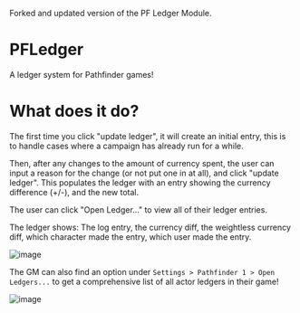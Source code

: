 Forked and updated version of the PF Ledger Module.

# PFLedger
A ledger system for Pathfinder games!

# What does it do?
The first time you click "update ledger", it will create an initial entry, this is to handle cases where a campaign has already run for a while.

Then, after any changes to the amount of currency spent, the user can input a reason for the change (or not put one in at all), and click "update ledger". This populates the ledger with an entry showing the currency difference (+/-), and the new total.

The user can click "Open Ledger..." to view all of their ledger entries.

The ledger shows:
The log entry, the currency diff, the weightless currency diff, which character made the entry, which user made the entry.

![image](https://user-images.githubusercontent.com/6026593/148808405-6542443a-4a2e-4983-8dd4-035176ee7e4f.png)


The GM can also find an option under `Settings > Pathfinder 1 > Open Ledgers...` to get a comprehensive list of all actor ledgers in their game!

![image](https://user-images.githubusercontent.com/6026593/150661956-fd8b1ec7-a0af-4aa1-b7c1-30c469576b27.png)

